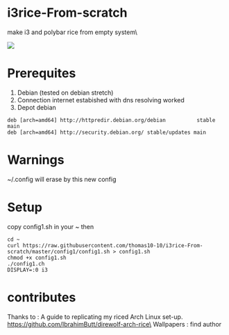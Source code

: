 # i3rice-From-scratch
make i3 and polybar rice from empty system\

<img src="https://raw.githubusercontent.com/thomas10-10/i3rice-From-scratch/master/config1/config1.jpg"  />





# Prerequites
1. Debian (tested on debian stretch)
2. Connection internet estabished with dns resolving worked
2. Depot debian
``` 
deb [arch=amd64] http://httpredir.debian.org/debian          stable         main
deb [arch=amd64] http://security.debian.org/ stable/updates main    
```

# Warnings
~/.config will erase by this new config

# Setup
copy config1.sh in your ~ 
then

``` 
cd ~
curl https://raw.githubusercontent.com/thomas10-10/i3rice-From-scratch/master/config1/config1.sh > config1.sh
chmod +x config1.sh
./config1.ch 
DISPLAY=:0 i3
```


# contributes
Thanks to : A guide to replicating my riced Arch Linux set-up. https://github.com/IbrahimButt/direwolf-arch-rice\
Wallpapers : find author
